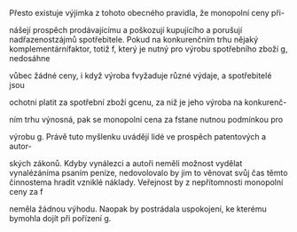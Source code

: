 
Přesto existuje výjimka z tohoto obecného pravidla, že monopolní ceny při-

nášejí prospěch prodávajícímu a poškozují kupujícího a porušují nadřazenostzájmů spotřebitele. Pokud na konkurenčním trhu nějaký komplementárnífaktor, totiž f, který je nutný pro výrobu spotřebního zboží g, nedosáhne

vůbec žádné ceny, i když výroba fvyžaduje různé výdaje, a spotřebitelé jsou

ochotni platit za spotřební zboží gcenu, za niž je jeho výroba na konkurenč-

ním trhu výnosná, pak se monopolní cena za fstane nutnou podmínkou pro

výrobu g. Právě tuto myšlenku uvádějí lidé ve prospěch patentových a autor-

ských zákonů. Kdyby vynálezci a autoři neměli možnost vydělat vynalézáníma psaním peníze, nedovolovalo by jim to věnovat svůj čas těmto činnostema hradit vzniklé náklady. Veřejnost by z nepřítomnosti monopolní ceny za f

neměla žádnou výhodu. Naopak by postrádala uspokojení, ke kterému bymohla dojít při pořízení g.
